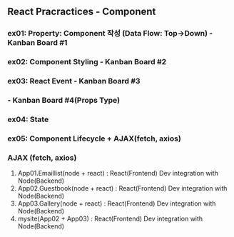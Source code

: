 ## React Pracractices - Component

### ex01: Property: Component 작성 (Data Flow: Top->Down) - Kanban Board #1
### ex02: Component Styling                               - Kanban Board #2
### ex03: React Event                                     - Kanban Board #3
###                                                       - Kanban Board #4(Props Type)

### ex04: State
### ex05: Component Lifecycle + AJAX(fetch, axios)

### AJAX (fetch, axios)
1. App01.Emaillist(node + react) : React(Frontend) Dev integration with Node(Backend)
2. App02.Guestbook(node + react) : React(Frontend) Dev integration with Node(Backend)
3. App03.Gallery(node + react) : React(Frontend) Dev integration with Node(Backend)
4. mysite(App02 + App03) : React(Frontend) Dev integration with Node(Backend)